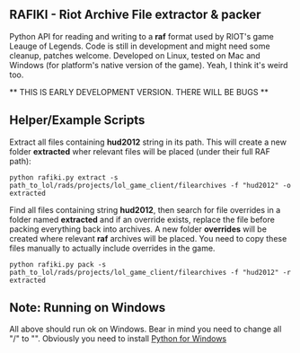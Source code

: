 RAFIKI - Riot Archive File extractor & packer
-------------------------------------------

Python API for reading and writing to a **raf** format used by RIOT's game Leauge of Legends. Code is still in development and might need some cleanup, patches welcome. Developed on Linux, tested on Mac and Windows (for platform's native version of the game). Yeah, I think it's weird too.

** THIS IS EARLY DEVELOPMENT VERSION. THERE WILL BE BUGS ** 

Helper/Example Scripts
----------------------

Extract all files containing **hud2012** string in its path. This will create a new folder **extracted** wher relevant files will be placed (under their full RAF path):

    python rafiki.py extract -s path_to_lol/rads/projects/lol_game_client/filearchives -f "hud2012" -o extracted
    
Find all files containing string **hud2012**, then search for file overrides in a folder named **extracted** and if an override exists, replace the file before packing everything back into archives. A new folder **overrides** will be created where relevant **raf** archives will be placed. You need to copy these files manually to actually include overrides in the game.

    python rafiki.py pack -s path_to_lol/rads/projects/lol_game_client/filearchives -f "hud2012" -r extracted
    
    
Note: Running on Windows
--------------------------

All above should run ok on Windows. Bear in mind you need to change all "/" to "\". Obviously you need to install [Python for Windows](http://www.python.org/getit/windows/)

